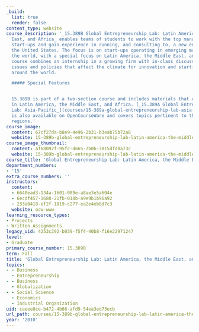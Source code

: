```yaml
---
_build:
  list: true
  render: false
content_type: website
course_description: '_15.389B Global Entrepreneurship Lab: Latin America, the Middle
  East, and Africa_ enables teams of students to work with the top management of global
  start-ups and gain experience in running, and consulting to, a new enterprise outside
  the United States. The focus is on start-ups operating in emerging markets throughout
  the world, with a special focus on Latin America, the Middle East, and Africa. The
  course combines an internship in a growing firm with in-class discussions of the
  issues and policies that affect the climate for innovation and start-up success
  around the world.

  ##### Special Features


  15.389B is part of a two-section course and includes materials that cover entrepreneurship
  in Latin America, the Middle East, and Africa. [_15.389A Global Entrepreneurship
  Lab: Asia-Pacific_](courses/15-389a-global-entrepreneurship-lab-asia-pacific-fall-2010)
  is also available on OpenCourseWare and covers topics pertinent to these additional
  regions.'
course_image:
  content: 67cf27da-b8e9-4e96-2b31-b3eab75b72a8
  website: 15-389b-global-entrepreneurship-lab-latin-america-the-middle-east-and-africa-fall-2010
course_image_thumbnail:
  content: af68092f-95fc-d665-7b0b-7815dfd0a73c
  website: 15-389b-global-entrepreneurship-lab-latin-america-the-middle-east-and-africa-fall-2010
course_title: 'Global Entrepreneurship Lab: Latin America, the Middle East, and Africa'
department_numbers:
- '15'
extra_course_numbers: ''
instructors:
  content:
  - 6640ead3-134a-1601-089e-a8ae3e5a604e
  - 6ecdf457-1688-21fb-018b-a9e9b1b96a92
  - 233a0418-ef2f-1819-c277-ea2e4eb8d7c3
  website: ocw-www
learning_resource_types:
- Projects
- Written Assignments
legacy_uid: 4253c292-b039-f5f4-40b8-f16e22971247
level:
- Graduate
primary_course_number: 15.389B
term: Fall
title: 'Global Entrepreneurship Lab: Latin America, the Middle East, and Africa'
topics:
- - Business
  - Entrepreneurship
- - Business
  - Globalization
- - Social Science
  - Economics
  - Industrial Organization
uid: caeee8ce-b472-4b66-afd9-54ea3ed73ecb
url_path: courses/15-389b-global-entrepreneurship-lab-latin-america-the-middle-east-and-africa-fall-2010
year: '2010'
---
```

